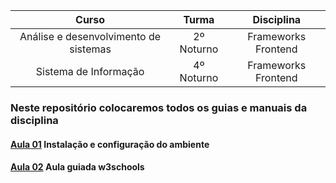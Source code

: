 | Curso | Turma | Disciplina |
|:----------:|:-------------:|:------------:| 
| Análise e desenvolvimento de sistemas | 2º Noturno | Frameworks Frontend |
| Sistema de Informação |  4º Noturno | Frameworks Frontend |

### Neste repositório colocaremos todos os guias e manuais da disciplina
#### [Aula 01](https://github.com/sergiopeluzzi/asd-2o-si-4o-angularjs/blob/main/Aula01.md) Instalação e configuração do ambiente
#### [Aula 02](https://github.com/sergiopeluzzi/asd-2o-si-4o-angularjs/blob/main/Aula02.md) Aula guiada w3schools
